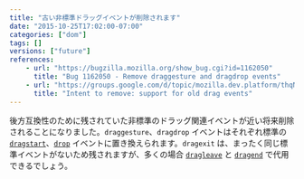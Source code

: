 ```yaml
---
title: "古い非標準ドラッグイベントが削除されます"
date: "2015-10-25T17:02:00-07:00"
categories: ["dom"]
tags: []
versions: ["future"]
references:
    - url: "https://bugzilla.mozilla.org/show_bug.cgi?id=1162050"
      title: "Bug 1162050 - Remove draggesture and dragdrop events"
    - url: "https://groups.google.com/d/topic/mozilla.dev.platform/thqN2Umpea0/discussion"
      title: "Intent to remove: support for old drag events"
---
```

後方互換性のために残されていた非標準のドラッグ関連イベントが近い将来削除されることになりました。`draggesture`、`dragdrop` イベントはそれぞれ標準の [`dragstart`](https://developer.mozilla.org/ja/docs/Web/Events/dragstart)、[`drop`](https://developer.mozilla.org/ja/docs/Web/Events/drop) イベントに置き換えられます。`dragexit` は、まったく同じ標準イベントがないため残されますが、多くの場合 [`dragleave`](https://developer.mozilla.org/ja/docs/Web/Events/dragleave) と [`dragend`](https://developer.mozilla.org/ja/docs/Web/Events/dragend) で代用できるでしょう。
